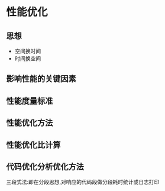 # 性能优化


## 思想

* 空间换时间
* 时间换空间

## 影响性能的关键因素



## 性能度量标准


## 性能优化方法


## 性能优化比计算


## 代码优化分析优化方法


  三段式法:即在分段思想,对响应的代码段做分段耗时统计或日志打印